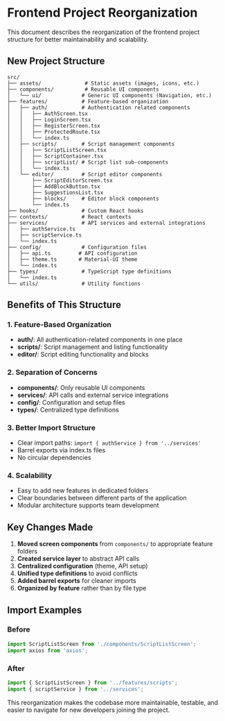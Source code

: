 # Frontend Project Reorganization

This document describes the reorganization of the frontend project structure for better maintainability and scalability.

## New Project Structure

```
src/
├── assets/              # Static assets (images, icons, etc.)
├── components/          # Reusable UI components
│   └── ui/             # Generic UI components (Navigation, etc.)
├── features/           # Feature-based organization
│   ├── auth/           # Authentication related components
│   │   ├── AuthScreen.tsx
│   │   ├── LoginScreen.tsx
│   │   ├── RegisterScreen.tsx
│   │   ├── ProtectedRoute.tsx
│   │   └── index.ts
│   ├── scripts/        # Script management components
│   │   ├── ScriptListScreen.tsx
│   │   ├── ScriptContainer.tsx
│   │   ├── scriptList/ # Script list sub-components
│   │   └── index.ts
│   └── editor/         # Script editor components
│       ├── ScriptEditorScreen.tsx
│       ├── AddBlockButton.tsx
│       ├── SuggestionsList.tsx
│       ├── blocks/     # Editor block components
│       └── index.ts
├── hooks/              # Custom React hooks
├── contexts/           # React contexts
├── services/           # API services and external integrations
│   ├── authService.ts
│   ├── scriptService.ts
│   └── index.ts
├── config/             # Configuration files
│   ├── api.ts         # API configuration
│   ├── theme.ts       # Material-UI theme
│   └── index.ts
├── types/              # TypeScript type definitions
│   └── index.ts
└── utils/              # Utility functions
```

## Benefits of This Structure

### 1. Feature-Based Organization
- **auth/**: All authentication-related components in one place
- **scripts/**: Script management and listing functionality
- **editor/**: Script editing functionality and blocks

### 2. Separation of Concerns
- **components/**: Only reusable UI components
- **services/**: API calls and external service integrations
- **config/**: Configuration and setup files
- **types/**: Centralized type definitions

### 3. Better Import Structure
- Clear import paths: `import { authService } from '../services'`
- Barrel exports via index.ts files
- No circular dependencies

### 4. Scalability
- Easy to add new features in dedicated folders
- Clear boundaries between different parts of the application
- Modular architecture supports team development

## Key Changes Made

1. **Moved screen components** from `components/` to appropriate feature folders
2. **Created service layer** to abstract API calls
3. **Centralized configuration** (theme, API setup)
4. **Unified type definitions** to avoid conflicts
5. **Added barrel exports** for cleaner imports
6. **Organized by feature** rather than by file type

## Import Examples

### Before
```typescript
import ScriptListScreen from './components/ScriptListScreen';
import axios from 'axios';
```

### After
```typescript
import { ScriptListScreen } from '../features/scripts';
import { scriptService } from '../services';
```

This reorganization makes the codebase more maintainable, testable, and easier to navigate for new developers joining the project.
